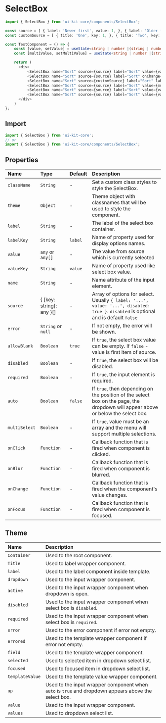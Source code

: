 # SelectBox

<!-- example -->
```typescript jsx
import { SelectBox } from 'ui-kit-core/components/SelectBox';

const source = [ { label: 'Newer first', value: 1, }, { label: 'Older first', value: 2, }, { label: 'No sort', value: 3, }, ] 
const customSource = [ { title: 'One', key: 1, }, { title: 'Two', key: 2, }, ]

const TestComponent = () => {
    const [value, setValue] = useState<string | number |(string | number)[]>(1)
    const [multiValue, setMultiValue] = useState<string | number |(string | number)[]>([1, 2])

    return (
      <div>
          <SelectBox name="Sort" source={source} label="Sort" value={value} onChange={(val) => setValue(val)} />
          <SelectBox name="Sort" source={source} label="Sort" onChange={(val) => setValue(val)} allowBlank={false} />
          <SelectBox name="Sort" source={customSource} label="Sort" labelKey="title" value={value} valueKey="key" onChange={(val) => setValue(val)} />
          <SelectBox name="Sort" source={source} label="Sort" value={multiValue} onChange={(val) => setMultiValue(val)} multiSelect />
          <SelectBox name="Sort" source={source} label="Sort" value={value} onChange={(val) => setValue(val)} disabled />
          <SelectBox name="Sort" source={source} label="Sort" value={value} onChange={(val) => setValue(val)} error="Error text" />
      </div> 
    )
};
```

## Import
```jsx
import { SelectBox } from 'ui-kit-core';
// or
import { SelectBox } from 'ui-kit-core/components/SelectBox';
```

## Properties

| Name          | Type                     | Default | Description                                                                                                                          |
|:--------------|:-------------------------|:--------|:-------------------------------------------------------------------------------------------------------------------------------------|
| `className`   | `String`                 | -       | Set a custom class styles to style the SelectBox.                                                                                    |
| `theme`       | `Object`                 | -       | Theme object with classnames that will be used to style the component.                                                               |
| `label`       | `String`                 | -       | The label of the select box container.                                                                                               |
| `labelKey`    | `String`                 | `label` | Name of property used for display options names.                                                                                     |
| `value`       | `any` or `any[]`         | -       | The value from source which is currently selected                                                                                    |
| `valueKey`    | `String`                 | `value` | Name of property used like select box value.                                                                                         |
| `name`        | `String`                 | -       | Name attribute of the input element.                                                                                                 |
| `source`      | { [key: string]: any }[] | -       | Array of options for select. Usually `{ label: '...', value: '...', disabled: true }`. `disabled` is optional and is default `false` |
| `error`       | `String` or `null`       | -       | If not empty, the error will be shown.                                                                                               |
| `allowBlank`  | `Boolean`                | `true`  | If `true`, the select box value can be empty. If `false` - value is first item of source.                                            |
| `disabled`    | `Boolean`                | -       | If `true`, the select box will be disabled.                                                                                          |
| `required`    | `Boolean`                | -       | If `true`, the input element is required.                                                                                            |
| `auto`        | `Boolean`                | `false` | If `true`, then depending on the position of the select box on the page, the dropdown will appear above or below the select box.     |
| `multiSelect` | `Boolean`                | -       | If `true`, value must be an array and the menu will support multiple selections.                                                     |
| `onClick`     | `Function`               | -       | Callback function that is fired when component is clicked.                                                                           |
| `onBlur`      | `Function`               | -       | Callback function that is fired when component is blurred.                                                                           |
| `onChange`    | `Function`               | -       | Callback function that is fired when the component's value changes.                                                                  |
| `onFocus`     | `Function`               | -       | Callback function that is fired when component is focused.                                                                           |

## Theme

| Name            | Description                                                                                          |
|:----------------|:-----------------------------------------------------------------------------------------------------|
| `Container`     | Used to the root component.                                                                          |
| `Title`         | Used to label wrapper component.                                                                     |
| `label`         | Used to the label component inside template.                                                         |
| `dropdown`      | Used to the input wrapper component.                                                                 |
| `active`        | Used to the input wrapper component when dropdown is open.                                           |
| `disabled`      | Used to the input wrapper component when select box is `disabled`.                                   |
| `required`      | Used to the input wrapper component when select box is `required`.                                   |
| `error`         | Used to the error component if error not empty.                                                      |
| `errored`       | Used to the template wrapper component if error not empty.                                           |
| `field`         | Used to the template wrapper component.                                                              |
| `selected`      | Used to selected item in dropdown select list.                                                       |
| `focused`       | Used to focused item in dropdown select list.                                                        |
| `templateValue` | Used to the template value wrapper component.                                                        |
| `up`            | Used to the input wrapper component when `auto` is `true` and dropdown appears above the select box. |
| `value`         | Used to the input wrapper component.                                                                 |
| `values`        | Used to dropdown select list.                                                                        |

